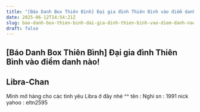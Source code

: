 ```yaml
---
title: "[Báo Danh Box Thiên Bình] Đại gia đình Thiên Bình vào điểm danh nào!"
date: 2025-06-12T14:54:21Z
slug: bao-danh-box-thien-binh-dai-gia-dinh-thien-binh-vao-diem-danh-nao
draft: false
---
```


## [Báo Danh Box Thiên Bình] Đại gia đình Thiên Bình vào điểm danh nào!

## Libra-Chan

Mình mở hàng cho các tình yêu Libra ở đây nhé ^^
tên : Nghi
sn : 1991
nick yahoo : eltn2595
